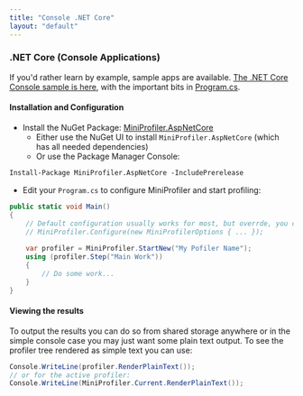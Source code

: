 ```yaml
---
title: "Console .NET Core"
layout: "default"
---
```

### .NET Core (Console Applications)
If you'd rather learn by example, sample apps are available. [The .NET Core Console sample is here](https://github.com/MiniProfiler/dotnet/tree/master/samples/Samples.ConsoleCore), with the important bits in [Program.cs](https://github.com/MiniProfiler/dotnet/blob/master/samples/Samples.ConsoleCore/Program.cs).

#### Installation and Configuration

* Install the NuGet Package: [MiniProfiler.AspNetCore](https://www.nuget.org/packages/MiniProfiler.AspNetCore/)
   * Either use the NuGet UI to install `MiniProfiler.AspNetCore` (which has all needed dependencies)
   * Or use the Package Manager Console:

```ps
Install-Package MiniProfiler.AspNetCore -IncludePrerelease
```

* Edit your `Program.cs` to configure MiniProfiler and start profiling:

```c#
public static void Main()
{
    // Default configuration usually works for most, but overrde, you can call:
    // MiniProfiler.Configure(new MiniProfilerOptions { ... });
    
    var profiler = MiniProfiler.StartNew("My Pofiler Name");
    using (profiler.Step("Main Work"))
    {
        // Do some work...
    }
}
```

#### Viewing the results

To output the results you can do so from shared storage anywhere or in the simple console case you may just want some plain text output. To see the profiler tree rendered as simple text you can use:
```c#
Console.WriteLine(profiler.RenderPlainText());
// or for the active profiler:
Console.WriteLine(MiniProfiler.Current.RenderPlainText());
```